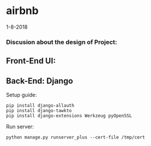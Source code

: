 # airbnb
1-8-2018
### Discusion about the design of Project:
## Front-End UI:
## Back-End: Django

Setup guide:
```
pip install django-allauth
pip install django-tawkto
pip install django-extensions Werkzeug pyOpenSSL
```

Run server:  
```
python manage.py runserver_plus --cert-file /tmp/cert
```